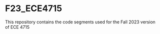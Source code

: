 # F23_ECE4715
This repository contains the code segments used for the Fall 2023 version of ECE 4715
